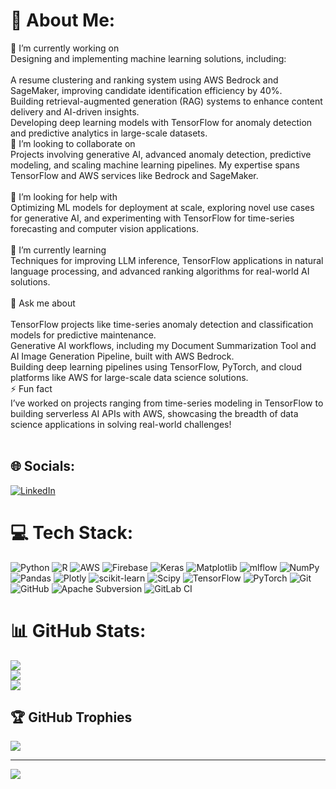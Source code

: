 # 💫 About Me:
🌌 I’m currently working on<br>Designing and implementing machine learning solutions, including:<br><br>A resume clustering and ranking system using AWS Bedrock and SageMaker, improving candidate identification efficiency by 40%.<br>Building retrieval-augmented generation (RAG) systems to enhance content delivery and AI-driven insights.<br>Developing deep learning models with TensorFlow for anomaly detection and predictive analytics in large-scale datasets.<br>👥 I’m looking to collaborate on<br>Projects involving generative AI, advanced anomaly detection, predictive modeling, and scaling machine learning pipelines. My expertise spans TensorFlow and AWS services like Bedrock and SageMaker.<br><br>🤝 I’m looking for help with<br>Optimizing ML models for deployment at scale, exploring novel use cases for generative AI, and experimenting with TensorFlow for time-series forecasting and computer vision applications.<br><br>🌱 I’m currently learning<br>Techniques for improving LLM inference, TensorFlow applications in natural language processing, and advanced ranking algorithms for real-world AI solutions.<br><br>💬 Ask me about<br><br>TensorFlow projects like time-series anomaly detection and classification models for predictive maintenance.<br>Generative AI workflows, including my Document Summarization Tool and AI Image Generation Pipeline, built with AWS Bedrock.<br>Building deep learning pipelines using TensorFlow, PyTorch, and cloud platforms like AWS for large-scale data science solutions.<br>⚡ Fun fact<br>I’ve worked on projects ranging from time-series modeling in TensorFlow to building serverless AI APIs with AWS, showcasing the breadth of data science applications in solving real-world challenges!<br><br>


## 🌐 Socials:
[![LinkedIn](https://img.shields.io/badge/LinkedIn-%230077B5.svg?logo=linkedin&logoColor=white)](https://linkedin.com/in/https://www.linkedin.com/in/rhythmahir/) 

# 💻 Tech Stack:
![Python](https://img.shields.io/badge/python-3670A0?style=for-the-badge&logo=python&logoColor=ffdd54) ![R](https://img.shields.io/badge/r-%23276DC3.svg?style=for-the-badge&logo=r&logoColor=white) ![AWS](https://img.shields.io/badge/AWS-%23FF9900.svg?style=for-the-badge&logo=amazon-aws&logoColor=white) ![Firebase](https://img.shields.io/badge/firebase-%23039BE5.svg?style=for-the-badge&logo=firebase) ![Keras](https://img.shields.io/badge/Keras-%23D00000.svg?style=for-the-badge&logo=Keras&logoColor=white) ![Matplotlib](https://img.shields.io/badge/Matplotlib-%23ffffff.svg?style=for-the-badge&logo=Matplotlib&logoColor=black) ![mlflow](https://img.shields.io/badge/mlflow-%23d9ead3.svg?style=for-the-badge&logo=numpy&logoColor=blue) ![NumPy](https://img.shields.io/badge/numpy-%23013243.svg?style=for-the-badge&logo=numpy&logoColor=white) ![Pandas](https://img.shields.io/badge/pandas-%23150458.svg?style=for-the-badge&logo=pandas&logoColor=white) ![Plotly](https://img.shields.io/badge/Plotly-%233F4F75.svg?style=for-the-badge&logo=plotly&logoColor=white) ![scikit-learn](https://img.shields.io/badge/scikit--learn-%23F7931E.svg?style=for-the-badge&logo=scikit-learn&logoColor=white) ![Scipy](https://img.shields.io/badge/SciPy-%230C55A5.svg?style=for-the-badge&logo=scipy&logoColor=%white) ![TensorFlow](https://img.shields.io/badge/TensorFlow-%23FF6F00.svg?style=for-the-badge&logo=TensorFlow&logoColor=white) ![PyTorch](https://img.shields.io/badge/PyTorch-%23EE4C2C.svg?style=for-the-badge&logo=PyTorch&logoColor=white) ![Git](https://img.shields.io/badge/git-%23F05033.svg?style=for-the-badge&logo=git&logoColor=white) ![GitHub](https://img.shields.io/badge/github-%23121011.svg?style=for-the-badge&logo=github&logoColor=white) ![Apache Subversion](https://img.shields.io/badge/subversion-%23809CC9.svg?style=for-the-badge&logo=subversion&logoColor=white) ![GitLab CI](https://img.shields.io/badge/gitlab%20CI-%23181717.svg?style=for-the-badge&logo=gitlab&logoColor=white)
# 📊 GitHub Stats:
![](https://github-readme-stats.vercel.app/api?username=rhythmahir&theme=default_repocard&hide_border=false&include_all_commits=true&count_private=false)<br/>
![](https://github-readme-streak-stats.herokuapp.com/?user=rhythmahir&theme=default_repocard&hide_border=false)<br/>
![](https://github-readme-stats.vercel.app/api/top-langs/?username=rhythmahir&theme=default_repocard&hide_border=false&include_all_commits=true&count_private=false&layout=compact)

## 🏆 GitHub Trophies
![](https://github-profile-trophy.vercel.app/?username=rhythmahir&theme=default_repocard&no-frame=false&no-bg=false&margin-w=4)

---
[![](https://visitcount.itsvg.in/api?id=rhythmahir&icon=0&color=1)](https://visitcount.itsvg.in)

<!-- Proudly created with GPRM ( https://gprm.itsvg.in ) -->
